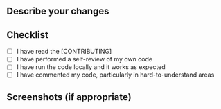 ## Describe your changes

## Checklist
- [ ] I have read the [CONTRIBUTING]
- [ ] I have performed a self-review of my own code
- [ ] I have run the code locally and it works as expected
- [ ] I have commented my code, particularly in hard-to-understand areas

## Screenshots (if appropriate)
<!-- Add screenshots here if appropriate -->
